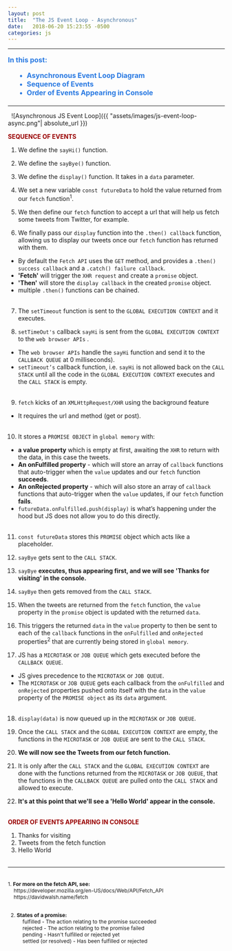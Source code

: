 ```yaml
---
layout: post
title:  "The JS Event Loop - Asynchronous"
date:   2018-06-20 15:23:55 -0500
categories: js
---
```

<style type="text/css">
  html {
    scroll-behavior: smooth;
  }

  a{
    text-decoration:none;
  }

  a:hover, a:active, a:visited, a:focus{
    text-decoration:none;
  }

  ul.contents{
    margin:15px 0px 20px 20px;
    color:#2a7ae2;
  }

  .menu-item{
    font-size:16px;
    font-weight:bold;
    color:#0099ff; 
    color:#1a92bb;
    color:#2a7ae2;
  }

  li a .menu-item:hover{
    text-decoration:none !important;
    color:#0099ff; 
  }
</style>
<hr />  
<p class="menu-item" style="margin-top:15px;">In this post:</p>
<ul class="contents"> 
  <li><a href="#diagram"><span class="menu-item">Asynchronous Event Loop Diagram</span></a></li>  
  <li><a href="#sequence-of-events"><span class="menu-item">Sequence of Events</span></a></li>  
  <li><a href="#order-of-appearance"><span class="menu-item">Order of Events Appearing in Console</span></a></li>
</ul> 
<hr />   
&nbsp; 
<span id="diagram"></span>
![Asynchronous JS Event Loop]({{ "assets/images/js-event-loop-async.png"| absolute_url }})

<p id="sequence-of-events" style="color:#900; font-weight:bold; text-transform:uppercase;">Sequence of Events</p>  

1. We define the `sayHi()` function.  

2. We define the `sayBye()` function.  

3. We define the `display()` function. It takes in a `data` parameter.  

4. We set a new variable `const futureData` to hold the value returned from our `fetch` function<sup>1</sup>.  

5. We then define our `fetch` function to accept a url that will help us fetch some tweets from Twitter, for example.  

6. We finally pass our `display` function into the `.then() callback` function, allowing us to display our tweets once our `fetch` function has returned with them.
  * By default the `Fetch API` uses the `GET` method, and provides a `.then() success callback` and a `.catch() failure callback`.
  * <strong>'Fetch'</strong> will trigger the `XHR request` and create a `promise` object.
  * <strong>'Then'</strong> will store the `display callback` in the created `promise` object.
  * multiple `.then()` functions can be chained.  
&nbsp;  
7. The  `setTimeout` function is sent to the `GLOBAL EXECUTION CONTEXT` and it executes.  

8. `setTimeOut's` callback `sayHi` is sent from the `GLOBAL EXECUTION CONTEXT` to the `web browser APIs` .  
  * The `web browser APIs` handle the `sayHi` function and send it to the `CALLBACK QUEUE` at 0 milliseconds).
  * `setTimeout’s` callback function, i.e. `sayHi` is not allowed back on the `CALL STACK` until all the code in the `GLOBAL EXECUTION CONTEXT` executes and the `CALL STACK` is empty.  
&nbsp;  
9. `fetch` kicks of an `XMLHttpRequest/XHR` using the background feature
  * It requires the url and method (get or post).  
&nbsp;  
10. It stores a `PROMISE OBJECT` in `global memory` with:
  * <strong>a value property</strong> which is empty at first, awaiting the `XHR` to return with the data, in this case the tweets.
  * <strong>An onFulfilled property</strong> - which will store an array of `callback` functions that auto-trigger when the `value` updates and our `fetch` function <strong>succeeds</strong>.
  * <strong>An onRejected property</strong> - which will also store an array of `callback` functions that auto-trigger when the `value` updates, if our `fetch` function <strong>fails</strong>.
  * `futureData.onFulfilled.push(display)` is what’s happening under the hood but JS does not allow you to do this directly.  
&nbsp;  
11. `const futureData` stores this `PROMISE` object which acts like a placeholder.  

12. `sayBye` gets sent to the `CALL STACK`.  

13. `sayBye` <strong>executes, thus appearing first, and we will see 'Thanks for visiting' in the console.</strong>  

14. `sayBye` then gets removed from the `CALL STACK`.  

15. When the tweets are returned from the `fetch` function, the `value` property in the `promise` object is updated with the returned `data`.  

16. This triggers the returned `data` in the `value` property to then be sent to each of the `callback` functions in the `onFulfilled` and `onRejected` properties<sup>2</sup> that are currently being stored in `global memory`.  

17. JS has a `MICROTASK` or `JOB QUEUE` which gets executed before the `CALLBACK QUEUE`.
  * JS gives precedence to the `MICROTASK` or `JOB QUEUE`.
  * The `MICROTASK` or `JOB QUEUE` gets each callback from the `onFulfilled` and `onRejected` properties pushed onto itself with the `data` in the `value` property of the `PROMISE object` as its `data` argument.  
&nbsp;  
18. `display(data)` is now queued up in the `MICROTASK` or `JOB QUEUE`.  

19. Once the `CALL STACK` and the `GLOBAL EXECUTION CONTEXT` are empty, the functions in the `MICROTASK` or `JOB QUEUE` are sent to the `CALL STACK`.  

20. <strong>We will now see the Tweets from our fetch function.</strong>  

21. It is only after the `CALL STACK` and the `GLOBAL EXECUTION CONTEXT` are done with the functions returned from the `MICROTASK` or `JOB QUEUE`, that the functions in the `CALLBACK QUEUE` are pulled onto the `CALL STACK` and allowed to execute.  

22. <strong>It's at this point that we'll see a 'Hello World' appear in the console.</strong>   
&nbsp;  
<p id="order-of-appearance" style="color:#900; font-weight:bold; text-transform:uppercase;">Order of Events Appearing in Console</p>

1. Thanks for visiting  
2. Tweets from the fetch function  
3. Hello World
&nbsp;  
&nbsp;  
<hr />  
&nbsp;  
<div style="font-size:12px;">
1. <strong>For more on the fetch API, see:</strong><br />
&nbsp;&nbsp;&nbsp;&nbsp;<a href="https://developer.mozilla.org/en-US/docs/Web/API/Fetch_API" target="blank">https://developer.mozilla.org/en-US/docs/Web/API/Fetch_API</a><br />
&nbsp;&nbsp;&nbsp;&nbsp;<a href="https://davidwalsh.name/fetch" target="blank">https://davidwalsh.name/fetch</a><br /><br />

2. <strong>States of a promise:</strong><br />
&nbsp;&nbsp;&nbsp;&nbsp;fulfilled - The action relating to the promise succeeded<br />
&nbsp;&nbsp;&nbsp;&nbsp;rejected - The action relating to the promise failed<br />
&nbsp;&nbsp;&nbsp;&nbsp;pending - Hasn't fulfilled or rejected yet<br />
&nbsp;&nbsp;&nbsp;&nbsp;settled (or resolved) - Has been fulfilled or rejected
</div>
